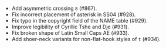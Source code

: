  * Add asymmetric crossing `8` (#867).
 * Fix incorrect placement of asterisk in SS04 (#928).
 * Fix typo in the copyright field of the NAME table (#929).
 * Improve legibility of Cyrillic Tshe and Dje (#931).
 * Fix broken shape of Latin Small Caps AE (#933).
 * Add shoer-neck variants for non-flat-hook styles of `t` (#934).
